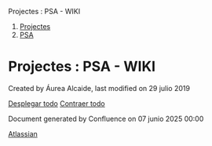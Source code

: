 Projectes : PSA - WIKI  

1.  [Projectes](index.md)
2.  [PSA](PSA_24216342.md)

Projectes : PSA - WIKI
======================

Created by Áurea Alcaide, last modified on 29 julio 2019

[Desplegar todo](#) [Contraer todo](#)

Document generated by Confluence on 07 junio 2025 00:00

[Atlassian](http://www.atlassian.com/)
